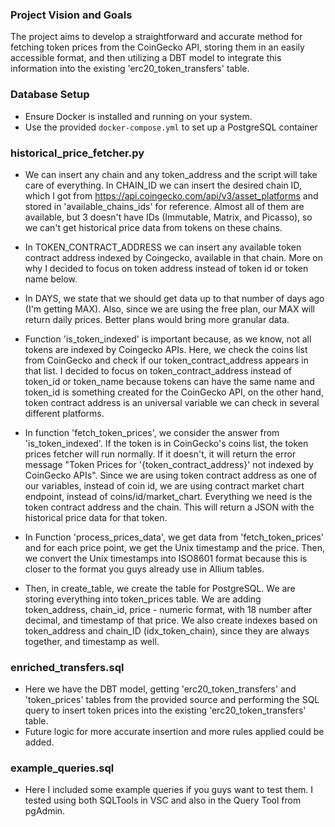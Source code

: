 ### Project Vision and Goals
The project aims to develop a straightforward and accurate method for fetching token prices from the CoinGecko API, storing them in an easily accessible format, and then utilizing a DBT model to integrate this information into the existing 'erc20_token_transfers' table.

### Database Setup
- Ensure Docker is installed and running on your system.
- Use the provided `docker-compose.yml` to set up a PostgreSQL container

### historical_price_fetcher.py
- We can insert any chain and any token_address and the script will take care of everything. In CHAIN_ID we can 
insert the desired chain ID, which I got from https://api.coingecko.com/api/v3/asset_platforms and 
stored in 'available_chains_ids' for reference. Almost all of them are available, but 3 doesn't have IDs 
(Immutable, Matrix, and Picasso), so we can't get historical price data from tokens on these chains.

- In TOKEN_CONTRACT_ADDRESS we can insert any available token contract address indexed by Coingecko, available in 
that chain. More on why I decided to focus on token address instead of token id or token name below.

- In DAYS, we state that we should get data up to that number of days ago (I'm getting MAX). Also, since
we are using the free plan, our MAX will return daily prices. Better plans would bring more granular data.

- Function 'is_token_indexed' is important because, as we know, not all tokens are indexed by Coingecko APIs. Here, we check the coins list from CoinGecko and check if our token_contract_address appears in that list. I decided to focus on token_contract_address instead of token_id or token_name because tokens can have the same name
and token_id is something created for the CoinGecko API, on the other hand, token contract address is an
universal variable we can check in several different platforms.

- In function 'fetch_token_prices', we consider the answer from 'is_token_indexed'. If the token is in CoinGecko's coins list, the token prices fetcher will run normally. If it doesn't, it will return the error
message "Token Prices for '{token_contract_address}' not indexed by CoinGecko APIs". Since we are using
token contract address as one of our variables, instead of coin id, we are using contract market chart endpoint, 
instead of coins/id/market_chart. Everything we need is the token contract address and the chain. This will return
a JSON with the historical price data for that token. 

- In Function 'process_prices_data', we get data from 'fetch_token_prices' and for each price point, we get the 
Unix timestamp and the price. Then, we convert the Unix timestamps into ISO8601 format because this is closer to 
the format you guys already use in Allium tables.

- Then, in create_table, we create the table for PostgreSQL. We are storing everything into token_prices table. 
We are adding token_address, chain_id, price - numeric format, with 18 number after decimal, and timestamp of
that price. We also create indexes based on token_address and chain_ID (idx_token_chain), since they are always 
together, and timestamp as well. 

### enriched_transfers.sql
- Here we have the DBT model, getting 'erc20_token_transfers' and 'token_prices' tables from the provided
source and performing the SQL query to insert token prices into the existing 'erc20_token_transfers' table. 
- Future logic for more accurate insertion and more rules applied could be added.

### example_queries.sql
- Here I included some example queries if you guys want to test them. I tested using both SQLTools in VSC
and also in the Query Tool from pgAdmin. 






